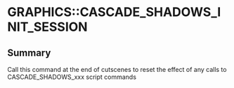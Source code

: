 # GRAPHICS::CASCADE_SHADOWS_INIT_SESSION

## Summary
Call this command at the end of cutscenes to reset the effect of any calls to CASCADE_SHADOWS_xxx script commands